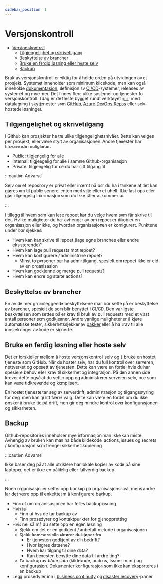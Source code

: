 ```yaml
---
sidebar_position: 1
---
```


# Versjonskontroll

- [Versjonskontroll](#versjonskontroll)
  - [Tilgjengelighet og skrivetilgang](#tilgjengelighet-og-skrivetilgang)
  - [Beskyttelse av brancher](#beskyttelse-av-brancher)
  - [Bruke en ferdig løsning eller hoste selv](#bruke-en-ferdig-løsning-eller-hoste-selv)
  - [Backup](#backup)

Bruk av versjonskontroll er viktig for å holde orden på utviklingen av et prosjekt. Systemet inneholder som minimum kildekode, men kan også inneholde [dokumentasjon](02_documentation.md), definisjon av [CI/CD](../03_bygge/bruk-av-ci-cd.md)-systemer, releases av systemet og mye mer. Det finnes flere ulike systemer og tjenester for versjonskontroll. I dag er de fleste bygget rundt verktøyet [`git`](https://en.wikipedia.org/wiki/Git), med datalagring i skytjenester som [GitHub](https://www.github.com), [Azure DevOps Repos](https://dev.azure.com) eller selv-hostede løsninger.

## Tilgjengelighet og skrivetilgang

I Github kan prosjekter ha tre ulike tilgjengelighetsnivåer. Dette kan velges per prosjekt, eller være styrt av organisasjonen. Andre tjenester har tilsvarende muligheter.

- Public: tilgjengelig for alle
- Internal: tilgjengelig for alle i samme Github-organisasjon
- Private: tilgjengelig for de du har gitt tilgang til

:::caution Advarsel

Selv om et repository er privat eller internt nå bør du ha i tankene at det kan gjøres om til public senere, enten med vilje eller et uhell. Ikke last opp eller gjør tilgengelig informasjon som du ikke tåler at kommer ut.

:::

I tillegg til hvem som kan lese repoet bør du velge hvem som får skrive til det. Hvilke muligheter du har avhenger av om repoet er tilkoblet en organisasjon eller ikke, og hvordan organisasjonen er konfigurert. Punktene under bør sjekkes:

- Hvem kan kan skrive til repoet (lage egne branches eller endre eksisterende)?
- Hvem kan lage pull requests mot repoet?
- Hvem kan konfigurere / administrere repoet?
  - Minst to personer bør ha admintilgang, spesielt om repoet ikke er eid av en organisasjon
- Hvem kan godkjenne og merge pull requests?
- Hvem kan endre og starte actions?

## Beskyttelse av brancher

En av de mer grunnleggende beskyttelsene man bør sette på er beskyttelse av brancher, spesielt de som blir benyttet i [CI/CD](../03_bygge/bruk-av-ci-cd.md). Den vanligste beskyttelsen som settes på er krav til bruk av pull requests med et visst antall personer som godkjenner. Andre vanlige muligheter er å kjøre automatiske tester, sikkerhetssjekker av [pakker](biblioteker.md) eller å ha krav til alle innsjekkinger av kode er signerte.

## Bruke en ferdig løsning eller hoste selv

Det er forskjeller mellom å hoste versjonskontroll selv og å bruke en hostet tjeneste som GitHub. Når du hoster selv, har du full kontroll over serveren, nettverket og oppsett av tjenesten. Dette kan være en fordel hvis du har spesielle behov eller krav til sikkerhet og integrasjon. På den annen side krever dette også at du setter opp og administrerer serveren selv, noe som kan være tidkrevende og komplisert.

En hostet tjeneste tar seg av serverdrift, administrasjon og tilgangsstyring for deg, men kan gi litt færre valg. Dette kan være en fordel om du ikke ønsker å bruke tid på drift, men gir deg mindre kontrol over konfigurasjonen og sikkerheten.

## Backup

Github-repositories inneholder mye informasjon man ikke kan miste. Avhengig av bruken kan man ha både kildekode, actions, issues og secrets / konfigurasjon som trenger sikkerhetskopiering.

:::caution Advarsel

Ikke baser deg på at alle utviklere har lokale kopier av kode på sine laptoper, det er ikke en pålitelig eller fullverdig backup

:::

Noen organisasjoner setter opp backup på organisasjonsnivå, mens andre lar det være opp til enkeltteam å konfigurere backup.

- Finn ut om organisasjonen har felles backupløsning
- Hvis ja
  - Finn ut hva de tar backup av
  - Finn prosedyrer og kontaktpunkter for gjenoppretting
- Hvis nei så må du sette opp en egen løsning
  - Sjekk om det er en godkjent / anbefalt metode i organisasjonen
  - Sjekk kommersielle aktører du kjøper fra
    - Er tjenesten godkjent av din bedrift?
    - Hvor lagres dataene?
    - Hvem har tilgang til dine data?
    - Kan tjenesten benytte dine data til andre ting?
  - Ta backup av både data (kildekode, actions, issues m.m.) og konfigurasjon. Dokumenter konfigurasjon som ikke kan eksporteres i en backup
- Legg prosedyrer inn i [business continuity](../01_planlegge/business-continuity.md) og [disaster recovery](../01_planlegge/disaster-recovery.md)-planer
